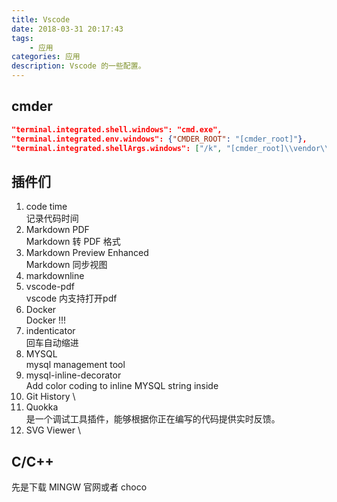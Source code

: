 ```yaml
---
title: Vscode
date: 2018-03-31 20:17:43
tags: 
    - 应用
categories: 应用
description: Vscode 的一些配置。
---
```


## cmder

```json
"terminal.integrated.shell.windows": "cmd.exe",
"terminal.integrated.env.windows": {"CMDER_ROOT": "[cmder_root]"},
"terminal.integrated.shellArgs.windows": ["/k", "[cmder_root]\\vendor\\init.bat"]
```

## 插件们

1. code time \
    记录代码时间
2. Markdown PDF \
    Markdown 转 PDF 格式
3. Markdown Preview Enhanced \
    Markdown 同步视图
4. markdownline
5. vscode-pdf \
    vscode 内支持打开pdf
6. Docker \
    Docker !!!
7. indenticator \
    回车自动缩进
8. MYSQL \
    mysql management tool
9. mysql-inline-decorator \
    Add color coding to inline MYSQL string inside
10. Git History \
11. Quokka \
    是一个调试工具插件，能够根据你正在编写的代码提供实时反馈。
12. SVG Viewer \

## C/C++

先是下载 MINGW 官网或者 choco

```sh

```